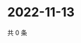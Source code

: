 # 2022-11-13

共 0 条

<!-- BEGIN WEIBO -->
<!-- 最后更新时间 Sun Nov 13 2022 09:27:36 GMT+0800 (China Standard Time) -->

<!-- END WEIBO -->

